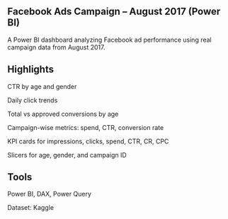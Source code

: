 ## Facebook Ads Campaign – August 2017 (Power BI)
A Power BI dashboard analyzing Facebook ad performance using real campaign data from August 2017.


## Highlights

CTR by age and gender

Daily click trends

Total vs approved conversions by age

Campaign-wise metrics: spend, CTR, conversion rate

KPI cards for impressions, clicks, spend, CTR, CR, CPC

Slicers for age, gender, and campaign ID

## Tools

Power BI, DAX, Power Query

Dataset: Kaggle

